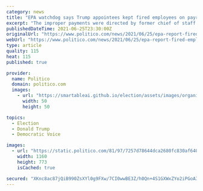 ```yaml
---
category: news
title: "EPA watchdog says Trump appointees kept fired employees on payroll"
excerpt: "The improper payments were directed by former chief of staff Ryan Jackson and carried out by former White House liaison Charles Munoz."
publishedDateTime: 2021-06-25T23:30:00Z
originalUrl: "https://www.politico.com/news/2021/06/25/epa-report-fired-employees-496398"
webUrl: "https://www.politico.com/news/2021/06/25/epa-report-fired-employees-496398"
type: article
quality: 115
heat: 115
published: true

provider:
  name: Politico
  domain: politico.com
  images:
    - url: "https://smartableai.github.io/election/assets/images/organizations/politico.com-50x50.jpg"
      width: 50
      height: 50

topics:
  - Election
  - Donald Trump
  - Democratic Voice

images:
  - url: "https://static.politico.com/81/97/7257d78644dca2680fc830af640f/191107-ryanjackson-gty-773.jpg"
    width: 1160
    height: 773
    isCached: true

secured: "XKnc8ac87jQiB990ZsXYl0g9FXw/7CI0wwBE3Z/h0Qn+4S1GXWxZYo2iPGoA30+xPpdYsFUmxtjb0yKN6vbPUc5perxMk4nKgyPBIp743E6U+LWJdRi9bQsaUvyhqiVfqTvdsRuLe6cbpXzaJ+3O8LYa0J2APi65kT0Nrgj1R/lZgBItJx/SQIEMGkTFFixmKUjj0DNETSkAA3dgo6alTv2HUpEhd6ljaAshEfrlhsuajNcL+AYRM5JPQf7cyj+zIagDkUS3WxaifOu71iqwtIBCy0E2BQ4FV97QF1dKtqdz/di+Xg4yFPDmwm2f7ZbilDc1SveElo8Gy2IbwjdY2INRFXIyd4ihFm+R7SN76RQ=;2YjpzcVjs7DHhycXXB38LQ=="
---
```



